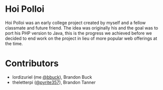 # Hoi Polloi

Hoi Polloi was an early college project created by myself and a fellow classmate and future friend. The idea was 
originally his and the goal was to port his PHP version to Java, this is the progress we achieved before we decided to
end work on the project in lieu of more popular web offerings at the time.

# Contributors

 - lordizuriel (me [@bbuck](https://github.com/bbuck)), Brandon Buck 
 - theletterpi ([@pyrite357](https://github.com/pyrite357)), Brandon Tanner
